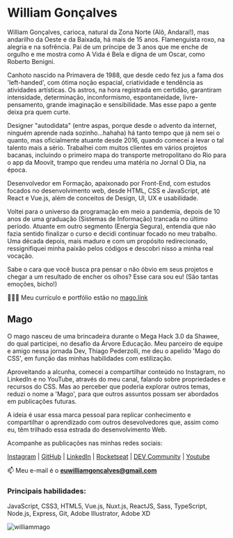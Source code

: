 # William Gonçalves

 William Gonçalves, carioca, natural da Zona Norte (Alô, Andaraí!), mas andarilho da Oeste e da Baixada, há mais de 15 anos. Flamenguista roxo, na alegria e na sofrência. Pai de um príncipe de 3 anos que me enche de orgulho e me mostra como A Vida é Bela e digna de um Oscar, como Roberto Benigni.

Canhoto nascido na Primavera de 1988, que desde cedo fez jus a fama dos 'left-handed', com ótima noção espacial, criatividade e tendência as atividades artísticas. Os astros, na hora registrada em certidão, garantiram intensidade, determinação, inconformismo, espontaneidade, livre-pensamento, grande imaginação e sensibilidade. Mas esse papo a gente deixa pra quem curte.

Designer "autodidata" (entre aspas, porque desde o advento da internet, ninguém aprende nada sozinho...hahaha) há tanto tempo que já nem sei o quanto, mas oficialmente atuante desde 2016, quando comecei a levar o tal talento mais a sério. Trabalhei com muitos clientes em vários projetos bacanas, incluindo o primeiro mapa do transporte metropolitano do Rio para o app da Moovit, trampo que rendeu uma matéria no Jornal O Dia, na época.

Desenvolvedor em Formação, apaixonado por Front-End, com estudos focados no desenvolvimento web, desde HTML, CSS e JavaScript, até React e Vue.js, além de conceitos de Design, UI, UX e usabilidade.

Voltei para o universo da programação em meio a pandemia, depois de 10 anos de uma graduação (Sistemas de Informação) trancada no último período. Atuante em outro segmento (Energia Segura), entendia que não fazia sentido finalizar o curso e decidi continuar focado no meu trabalho. Uma década depois, mais maduro e com um propósito redirecionado, ressignifiquei minha paixão pelos códigos e descobri nisso a minha real vocação.

Sabe o cara que você busca pra pensar o não óbvio em seus projetos e chegar a um resultado de encher os olhos? Esse cara sou eu! (São tantas emoções, bicho!) 

👨🏻‍💻 Meu currículo e portfólio estão no [mago.link](https://mago.link/)

## Mago

O mago nasceu de uma brincadeira durante o Mega Hack 3.0 da Shawee, do qual participei, no desafio da Árvore Educação. Meu parceiro de equipe e amigo nessa jornada Dev, Thiago Pederzolli, me deu o apelido 'Mago do CSS', em função das minhas habilidades com estilização.

Aproveitando a alcunha, comecei a compartilhar conteúdo no Instagram, no LinkedIn e no YouTube, através do meu canal, falando sobre propriedades e recursos do CSS. Mas ao perceber que poderia explorar outros temas, reduzi o nome a 'Mago', para que outros assuntos possam ser abordados em publicações futuras.

A ideia é usar essa marca pessoal para replicar conhecimento e compartilhar o aprendizado com outros desevolvedores que, assim como eu, têm trilhado essa estrada do desenvolvimento Web.

Acompanhe as publicações nas minhas redes sociais:

[Instagram](https://www.instagram.com/william.mago) | [GitHub](https://github.com/williammago) | [LinkedIn](https://www.linkedin.com/in/williammago) | [Rocketseat](https://app.rocketseat.com.br/me/williammago) | [DEV Community](https://dev.to/williammago) | [Youtube](https://youtube.com/channel/UCXJIa44t_QW1dWojbIPxXKg)

📫 Meu e-mail é o **euwilliamgoncalves@gmail.com**

### Principais habilidades:

JavaScript, CSS3, HTML5, Vue.js, Nuxt.js, ReactJS, Sass, TypeScript, Node.js, Express, Git, Adobe Illustrator, Adobe XD

<p align="left">  
  <img src="https://github-readme-stats.vercel.app/api/top-langs/?username=williammago&layout=compact&hide=python" alt="williammago" />
</p>
